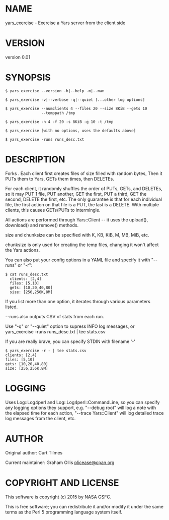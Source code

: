 # NAME

yars\_exercise - Exercise a Yars server from the client side

# VERSION

version 0.01

# SYNOPSIS

    $ yars_exercise --version -h|--help -m|--man

    $ yars_exercise -v|--verbose -q|--quiet [...other log options]

    $ yars_exercise --numclients 4 --files 20 --size 8KiB --gets 10
                    --temppath /tmp

    $ yars_exercise -n 4 -f 20 -s 8KiB -g 10 -t /tmp

    $ yars_exercise [with no options, uses the defaults above]

    $ yars_exercise -runs runs_desc.txt

# DESCRIPTION

Forks <numclients>.  Each client first creates <files> files of size
<size> filled with random bytes, Then it PUTs them to Yars, GETs them
<gets> times, then DELETEs.

For each client, it randomly shuffles the order of PUTs, GETs, and
DELETEs, so it may PUT 1 file, PUT another, GET the first, PUT a
third, GET the second, DELETE the first, etc.  The only guarantee is
that for each individual file, the first action on that file is a PUT,
the last is a DELETE.  With multiple clients, this causes GETs/PUTs to
intermingle.

All actions are performed through Yars::Client -- it uses the
upload(), download() and remove() methods.

size and chunksize can be specified with K, KB, KiB, M, MB, MiB, etc.

chunksize is only used for creating the temp files, changing it won't
affect the Yars actions.

You can also put your config options in a YAML file and specify it
with "--runs" or "-r":

    $ cat runs_desc.txt
      clients: [2,4]
      files: [5,10]
      gets: [10,20,40,80]
      size: [256,256K,8M]

If you list more than one option, it iterates through various
parameters listed.

\--runs also outputs CSV of stats from each run.

Use "-q" or "--quiet" option to supress INFO log messages, or
yars\_exercise -runs runs\_desc.txt | tee stats.csv

If you are really brave, you can specify STDIN with filename '-'

    $ yars_exercise -r - | tee stats.csv
    clients: [2,4]
    files: [5,10]
    gets: [10,20,40,80]
    size: [256,256K,8M]

# LOGGING

Uses Log::Log4perl and Log::Log4perl::CommandLine, so you can specify
any logging options they support, e.g. "--debug root" will log a note
with the elapsed time for each action, "--trace Yars::Client" will log
detailed trace log messages from the client, etc.

# AUTHOR

Original author: Curt Tilmes

Current maintainer: Graham Ollis <plicease@cpan.org>

# COPYRIGHT AND LICENSE

This software is copyright (c) 2015 by NASA GSFC.

This is free software; you can redistribute it and/or modify it under
the same terms as the Perl 5 programming language system itself.
